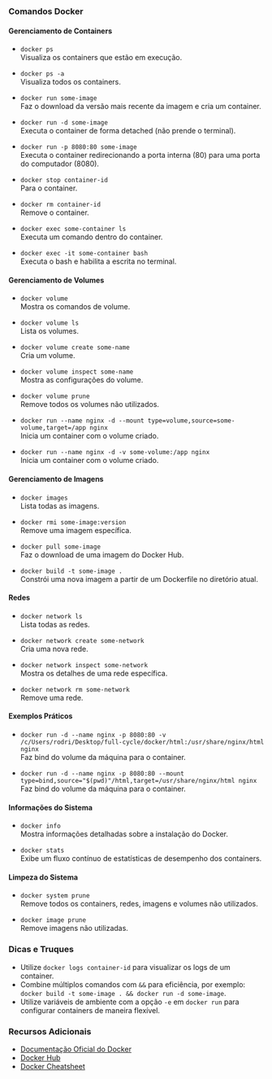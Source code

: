 ### Comandos Docker

#### Gerenciamento de Containers

- `docker ps`  
  Visualiza os containers que estão em execução.

- `docker ps -a`  
  Visualiza todos os containers.

- `docker run some-image`  
  Faz o download da versão mais recente da imagem e cria um container.

- `docker run -d some-image`  
  Executa o container de forma detached (não prende o terminal).

- `docker run -p 8080:80 some-image`  
  Executa o container redirecionando a porta interna (80) para uma porta do computador (8080).

- `docker stop container-id`  
  Para o container.

- `docker rm container-id`  
  Remove o container.

- `docker exec some-container ls`  
  Executa um comando dentro do container.

- `docker exec -it some-container bash`  
  Executa o bash e habilita a escrita no terminal.

#### Gerenciamento de Volumes

- `docker volume`  
  Mostra os comandos de volume.

- `docker volume ls`  
  Lista os volumes.

- `docker volume create some-name`  
  Cria um volume.

- `docker volume inspect some-name`  
  Mostra as configurações do volume.

- `docker volume prune`  
  Remove todos os volumes não utilizados.

- `docker run --name nginx -d --mount type=volume,source=some-volume,target=/app nginx`  
  Inicia um container com o volume criado.

- `docker run --name nginx -d -v some-volume:/app nginx`  
  Inicia um container com o volume criado.

#### Gerenciamento de Imagens

- `docker images`  
  Lista todas as imagens.

- `docker rmi some-image:version`  
  Remove uma imagem específica.

- `docker pull some-image`  
  Faz o download de uma imagem do Docker Hub.

- `docker build -t some-image .`  
  Constrói uma nova imagem a partir de um Dockerfile no diretório atual.

#### Redes

- `docker network ls`  
  Lista todas as redes.

- `docker network create some-network`  
  Cria uma nova rede.

- `docker network inspect some-network`  
  Mostra os detalhes de uma rede específica.

- `docker network rm some-network`  
  Remove uma rede.

#### Exemplos Práticos

- `docker run -d --name nginx -p 8080:80 -v /c/Users/rodri/Desktop/full-cycle/docker/html:/usr/share/nginx/html nginx`  
  Faz bind do volume da máquina para o container.

- `docker run -d --name nginx -p 8080:80 --mount type=bind,source="$(pwd)"/html,target=/usr/share/nginx/html nginx`  
  Faz bind do volume da máquina para o container.

#### Informações do Sistema

- `docker info`  
  Mostra informações detalhadas sobre a instalação do Docker.

- `docker stats`  
  Exibe um fluxo contínuo de estatísticas de desempenho dos containers.

#### Limpeza do Sistema

- `docker system prune`  
  Remove todos os containers, redes, imagens e volumes não utilizados.

- `docker image prune`  
  Remove imagens não utilizadas.

### Dicas e Truques

- Utilize `docker logs container-id` para visualizar os logs de um container.
- Combine múltiplos comandos com `&&` para eficiência, por exemplo: `docker build -t some-image . && docker run -d some-image`.
- Utilize variáveis de ambiente com a opção `-e` em `docker run` para configurar containers de maneira flexível.

### Recursos Adicionais

- [Documentação Oficial do Docker](https://docs.docker.com/)
- [Docker Hub](https://hub.docker.com/)
- [Docker Cheatsheet](https://github.com/eon01/DockerCheatSheet)